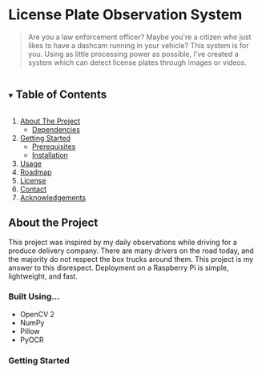 # License Plate Observation System

> Are you a law enforcement officer? Maybe you're a citizen who just likes to have a dashcam running in your vehicle? This system is for you. Using as little processing power as possible, I've created a system which can detect license plates through images or videos.

<details open="open">
  <summary><h2 style="display: inline-block">Table of Contents</h2></summary>
  <ol>
    <li>
      <a href="#about-the-project">About The Project</a>
      <ul>
        <li><a href="#dependencies">Dependencies</a></li>
      </ul>
    </li>
    <li>
      <a href="#getting-started">Getting Started</a>
      <ul>
        <li><a href="#prerequisites">Prerequisites</a></li>
        <li><a href="#installation">Installation</a></li>
      </ul>
    </li>
    <li><a href="#usage">Usage</a></li>
    <li><a href="#roadmap">Roadmap</a></li>
    <li><a href="#license">License</a></li>
    <li><a href="#contact">Contact</a></li>
    <li><a href="#acknowledgements">Acknowledgements</a></li>
  </ol>
</details>

<h2>About the Project</h2>
<p id="about-the-project">This project was inspired by my daily observations while driving for a produce delivery company. There are many drivers on the road today, and the majority do not respect the box trucks around them. This project is my answer to this disrespect. Deployment on a Raspberry Pi is simple, lightweight, and fast. </p>

<h3 id="dependencies">Built Using...</h3>
<ul>
  <li>OpenCV 2
  <li>NumPy
  <li>Pillow
  <li>PyOCR
</ul>

<h3 id="getting-started">Getting Started</h3>
